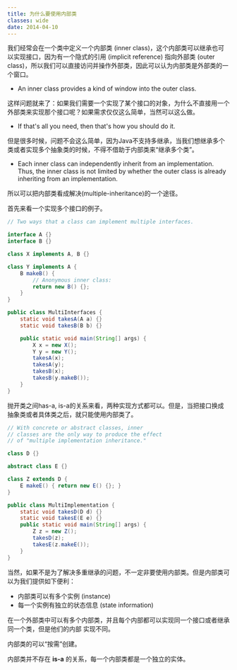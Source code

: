 ```yaml
---
title: 为什么要使用内部类
classes: wide
date: 2014-04-10
---
```


我们经常会在一个类中定义一个内部类 (inner class)，这个内部类可以继承也可以实现接口，因为有一个隐式的引用 (implicit reference) 指向外部类 (outer class)，所以我们可以直接访问并操作外部类，因此可以认为内部类是外部类的一个窗口。

* An inner class provides a kind of window into the outer class.

这样问题就来了：如果我们需要一个实现了某个接口的对象，为什么不直接用一个外部类来实现那个接口呢？如果需求仅仅这么简单，当然可以这么做。

* If that's all you need, then that's how you should do it.

但是很多时候，问题不会这么简单，因为Java不支持多继承，当我们想继承多个类或者实现多个抽象类的时候，不得不借助于内部类来“继承多个类”。

* Each inner class can independently inherit from an implementation. Thus, the inner class is not limited by whether the outer class is already inheriting from an implementation.

所以可以把内部类看成解决(multiple-inheritance)的一个途径。

首先来看一个实现多个接口的例子。

```java
// Two ways that a class can implement multiple interfaces.

interface A {}
interface B {}

class X implements A, B {}

class Y implements A {
    B makeB() {
        // Anonymous inner class:
        return new B() {};
    }
}

public class MultiInterfaces {
    static void takesA(A a) {}
    static void takesB(B b) {}

    public static void main(String[] args) {
        X x = new X();
        Y y = new Y();
        takesA(x);
        takesA(y);
        takesB(x);
        takesB(y.makeB());
    }
}

```

抛开类之间has-a, is-a的关系来看，两种实现方式都可以。但是，当把接口换成抽象类或者具体类之后，就只能使用内部类了。

```java
// With concrete or abstract classes, inner
// classes are the only way to produce the effect
// of "multiple implementation inheritance."

class D {}

abstract class E {}

class Z extends D {
    E makeE() { return new E() {}; }
}

public class MultiImplementation {
    static void takesD(D d) {}
    static void takesE(E e) {}
    public static void main(String[] args) {
        Z z = new Z();
        takesD(z);
        takesE(z.makeE());
    }
}
```

当然，如果不是为了解决多重继承的问题，不一定非要使用内部类。但是内部类可以为我们提供如下便利：
* 内部类可以有多个实例 (instance)
* 每一个实例有独立的状态信息 (state information)

在一个外部类中可以有多个内部类，并且每个内部都可以实现同一个接口或者继承同一个类，但是他们的内部
实现不同。

内部类的可以“按需”创建。

内部类并不存在 **is-a** 的关系，每一个内部类都是一个独立的实体。
